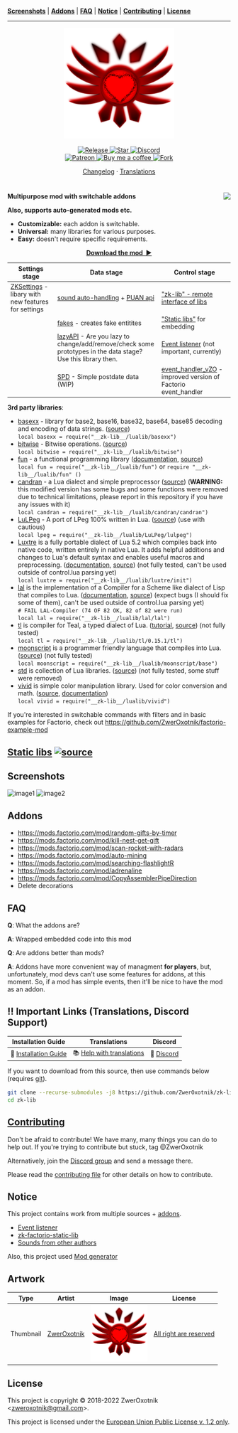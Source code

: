 **[Screenshots](#screenshots)** |
**[Addons](#addons)** |
**[FAQ](#faq)** |
**[Notice](#notice)** |
**[Contributing](#contributing)** |
**[License](#license)**

---

<p align="center">
  <img
    width="250"
    src="thumbnail.png"
    alt="thumbnail"
  />
</p>

<p align="center">
  <a href="https://github.com/ZwerOxotnik/zk-lib/tags">
    <img src="https://img.shields.io/github/tag/ZwerOxotnik/zk-lib.svg?label=Release&color=FF5500" alt="Release">
  </a>
  <a href="https://github.com/ZwerOxotnik/zk-lib/stargazers">
    <img src="https://img.shields.io/github/stars/ZwerOxotnik/zk-lib.svg?label=Stars&color=F08125" alt="Star">
  </a>
  <a href="https://discordapp.com/invite/YyJVUCa">
    <img src="https://discordapp.com/api/guilds/480103519769067542/widget.png?style=shield" alt="Discord">
  <br/>
  <a href="https://www.patreon.com/ZwerOxotnik">
    <img src="https://ionicabizau.github.io/badges/patreon.svg" alt="Patreon">
  <a href="https://ko-fi.com/zweroxotnik">
    <img src="https://www.buymeacoffee.com/assets/img/guidelines/download-assets-sm-2.svg" height="20" alt="Buy me a coffee">
  <a href="http://github.com/ZwerOxotnik/zk-lib/fork">
    <img src="https://img.shields.io/github/forks/ZwerOxotnik/zk-lib.svg?label=Forks&color=7889DD" alt="Fork">
  </a>
</p>

<p align="center">
  <a href="changelog.txt">Changelog</a>
  ·
  <a href="https://crowdin.com/project/factorio-mods-localization">Translations</a>
</p>

<h1></h1>

<img
  src="https://mods-data.factorio.com/assets/961685040434656713a16c830fde63a02ef62381.png"
  align="right"
/>

**Multipurpose mod with switchable addons**

**Also, supports auto-generated mods etc.**

- **Customizable:** each addon is switchable.
- **Universal:** many libraries for various purposes.
- **Easy:** doesn't require specific requirements.

<p align="center">
<a href="https://mods.factorio.com/mod/zk-lib/downloads"><strong>Download the mod&nbsp;&nbsp;▶</strong></a>
</p>

| Settings stage | Data stage | Control stage |
| -------------- | ---------- | ------------- |
| [ZKSettings](/experimental/ZKSettings.lua) - libary with new features for settings | [sound auto-handling](https://github.com/ZwerOxotnik/Mod-generator) + [PUAN api](/data-api/puan_api.lua) | ["zk-lib" - remote interface of libs](/zk-lib/control.lua) |
| | [fakes](/data-api/fakes.lua) - creates fake entitites | ["Static libs"](#static-libs) for embedding |
| | [lazyAPI](/experimental/lazyAPI.lua) - Are you lazy to change/add/remove/check some prototypes in the data stage? Use this library then. | [Event listener][event-listener] (not important, currently) |
| | [SPD](/experimental/SPD.lua) - Simple postdate data (WIP) | [event_handler_vZO](/static-libs/lualibs/event_handler_vZO.lua) - improved version of Factorio event_handler |

**3rd party libraries**:
- [basexx](/lualib/basexx.lua) - library for base2, base16, base32, base64, base85 decoding and encoding of data strings. ([source](https://github.com/aiq/basexx))\
`local basexx = require("__zk-lib__/lualib/basexx")`
- [bitwise](/lualib/bitwise.lua) - Bitwise operations. ([source](https://github.com/davidm/lua-bit-numberlua/blob/master/lmod/bit/numberlua.lua))\
`local bitwise = require("__zk-lib__/lualib/bitwise")`
- [fun](/lualib/fun.lua) - a functional programming library ([documentation](https://luafun.github.io/), [source](https://github.com/luafun/luafun/blob/master/fun.lua))\
`local fun = require("__zk-lib__/lualib/fun")` or `require "__zk-lib__/lualib/fun" ()`
- [candran](/lualib/candran.lua) - a Lua dialect and simple preprocessor ([source](https://github.com/Reuh/candran/tree/1e118381f8276fe66a2cad02f1b9f4535e7e253e)) (**WARNING:** this modified version has some bugs and some functions were removed due to technical limitations, please report in this repository if you have any issues with it)\
`local candran = require("__zk-lib__/lualib/candran/candran")`
- [LuLPeg](/lualib/LuLPeg) - A port of LPeg 100% written in Lua. ([source](https://github.com/pygy/LuLPeg/tree/f07f5be09d0461b1e83a8f811ca2c9cb79a69ab2)) (use with cautious)\
`local lpeg = require("__zk-lib__/lualib/LuLPeg/lulpeg")`
- [Luxtre](/lualib/luxtre/) is a fully portable dialect of Lua 5.2 which compiles back into native code, written entirely in native Lua. It adds helpful additions and changes to Lua's default syntax and enables useful macros and preprocessing. ([documentation](https://github.com/DimitriBarronmore/luxtre/tree/a2854ef166b71b0e74252a55b0ec245cbc45f947/docs), [source](https://github.com/DimitriBarronmore/luxtre/tree/a2854ef166b71b0e74252a55b0ec245cbc45f947)) (not fully tested, can't be used outside of control.lua parsing yet)\
`local luxtre = require("__zk-lib__/lualib/luxtre/init")`
- [lal](/lualib/lal/) is the implementation of a Compiler for a Scheme like dialect of Lisp that compiles to Lua. ([documentation](/lualib/lal/doc/), [source](https://github.com/WeirdConstructor/lal/tree/38aaa0c426a9b52cd8d74d375f9a11e117be2007)) (expect bugs (I should fix some of them), can't be used outside of control.lua parsing yet)\
`# FAIL LAL-Compiler (74 OF 82 OK, 82 of 82 were run)`\
`local lal = require("__zk-lib__/lualib/lal/lal")`
- [tl](/lualib/tl/) is compiler for Teal, a typed dialect of Lua. ([tutorial](https://github.com/teal-language/tl/tree/a10fb2c69827c1b0f8e1b8a5c848a06d6da5d3be/docs/tutorial.md), [source](https://github.com/teal-language/tl/tree/a10fb2c69827c1b0f8e1b8a5c848a06d6da5d3be)) (not fully tested)\
`local tl = require("__zk-lib__/lualib/tl/0.15.1/tl")`
- [moonscript](/lualib/moonscript/) is a programmer friendly language that compiles into Lua. ([source](https://github.com/leafo/moonscript/tree/b7efcd131046ed921ae1075d7c0f6a3b64a570f7)) (not fully tested)\
`local moonscript = require("__zk-lib__/lualib/moonscript/base")`
- [std](/lualib/std/) is collection of Lua libraries. ([source](https://github.com/lua-stdlib/lua-stdlib/tree/a632078f216ac6b9994449b7f1435a419172b44f)) (not fully tested, some stuff were removed)
- [vivid](/lualib/vivid.lua) is simple color manipulation library. Used for color conversion and math. ([source](https://github.com/WetDesertRock/vivid/blob/55cb54578949f74534ab89e75e72a3f013292fda/vivid.lua), [documentation](https://github.com/WetDesertRock/vivid/tree/55cb54578949f74534ab89e75e72a3f013292fda))\
`local vivid = require("__zk-lib__/lualib/vivid")`

If you're interested in switchable commands with filters and in basic examples for Factorio, check out https://github.com/ZwerOxotnik/factorio-example-mod

<a name="static-libs"></a> [Static libs](/static-libs) [![source](https://img.shields.io/badge/%E2%81%A4-source-blue.svg?logo=github&colorB=7289DA)](https://github.com/ZwerOxotnik/zk-factorio-static-lib)
-------------------------------------------------------

Screenshots
-----------

![image1](https://mods-data.factorio.com/assets/a9b5a52ec854cf30f62023a9fb18f1e98d69d1b9.png)
![image2](https://mods-data.factorio.com/assets/961685040434656713a16c830fde63a02ef62381.png)

Addons
------

* https://mods.factorio.com/mod/random-gifts-by-timer
* https://mods.factorio.com/mod/kill-nest-get-gift
* https://mods.factorio.com/mod/scan-rocket-with-radars
* https://mods.factorio.com/mod/auto-mining
* https://mods.factorio.com/mod/searching-flashlightR
* https://mods.factorio.com/mod/adrenaline
* https://mods.factorio.com/mod/CopyAssemblerPipeDirection
* Delete decorations

FAQ
---

**Q**: What the addons are?

**A**: Wrapped embedded code into this mod

**Q**: Are addons better than mods?

**A**: Addons have more convenient way of managment **for players**, but, unfortunately, mod devs can't use some features for addons, at this moment. So, if a mod has simple events, then it'll be nice to have the mod as an addon.

‼️ Important Links (Translations, Discord Support)
---------------------------------------------------------------

| Installation Guide | Translations | Discord |
| ------------------ | ------------ | ------- |
| 📖 [Installation Guide](https://wiki.factorio.com/index.php?title=Installing_Mods) | 📚 [Help with translations](https://crowdin.com/project/factorio-mods-localization) | 🦜 [Discord](https://discord.gg/zYTM3rZM4T) |

If you want to download from this source, then use commands below (requires [git](https://git-scm.com/downloads)).

```bash
git clone --recurse-submodules -j8 https://github.com/ZwerOxotnik/zk-lib
cd zk-lib
```

[Contributing](/CONTRIBUTING.md)
--------------------------------

Don't be afraid to contribute! We have many, many things you can do to help out. If you're trying to contribute but stuck, tag @ZwerOxotnik

Alternatively, join the [Discord group](https://discordapp.com/invite/YyJVUCa) and send a message there.

Please read the [contributing file](/CONTRIBUTING.md) for other details on how to contribute.

Notice
------

This project contains work from multiple sources + [addons](#overview).

* [Event listener][event-listener]
* [zk-factorio-static-lib](https://github.com/ZwerOxotnik/zk-factorio-static-lib)
* [Sounds from other authors](/sound/README.txt)

Also, this project used [Mod generator](https://github.com/ZwerOxotnik/Mod-generator)

Artwork
-------

<table>
 <thead>
  <tr>
   <th>Type</th>
   <th>Artist</th>
   <th>Image</th>
   <th>License</th>
  </tr>
 </thead>
 <tbody>
  <tr>
   <td>Thumbnail</td>
   <td><a href="https://github.com/ZwerOxotnik">ZwerOxotnik</a></td>
   <td><a href="thumbnail.png"><img src="thumbnail.png" height="128" alt="zweroxotnik logo" title="thumbnail" /></a></td>
   <td><a href="https://choosealicense.com/no-permission/">All right are reserved</a></td>
  </tr>
 </tbody>
</table>

License
-------

This project is copyright © 2018-2022 ZwerOxotnik \<zweroxotnik@gmail.com\>.

This project is licensed under the [European Union Public License v. 1.2 only](/LICENCE).

[homepage]: http://mods.factorio.com/mod/zk-lib
[ZwerOxotnik]: github.com/ZwerOxotnik/
[event-listener]: https://gitlab.com/ZwerOxotnik/factorio-event-listener

